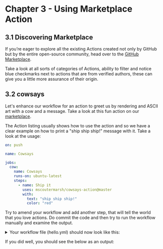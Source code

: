 # Chapter 3 - Using Marketplace Action

## 3.1 Discovering Marketplace

If you’re eager to explore all the existing Actions created not only by GitHub but by the entire open-source community, head over to the [GitHub Marketplace](https://github.com/marketplace?category=&query=&type=actions&verification=).

Take a look at all sorts of categories of Actions, ability to filter and notice blue checkmarks next to actions that are from verified authors, these can give you a little more assurance of their origin.

## 3.2 cowsays

Let's enhance our workflow for an action to greet us by rendering and ASCII art with a cow and a message. Take a look at this fun action on our [marketplace](https://github.com/marketplace/actions/cowsays).

The Action listing usually shows how to use the action and so we have a clear example on how to print a "ship ship ship!" message with it. Take a look at the usage:

```yml
on: push

name: Cowsays

jobs:
  cow:
    name: Cowsays
    runs-on: ubuntu-latest
    steps:
      - name: Ship it
        uses: mscoutermarsh/cowsays-action@master
        with:
          text: "ship ship ship!"
          color: "red"
```

Try to amend your workflow and add another step, that will tell the world that you love actions. Do commit the code and then try to run the workflow manually and examine the output.

<details>
<summary>Your workflow file (hello.yml) should now look like this:</summary>

```yml
name: Hello World Training Workflow

on:
  workflow_dispatch:
  issues:
    types: [opened, edited]

jobs:
  greet:
    env:
      MY_ENV: "John Doe"
      SUPER_SECRET: ${{ secrets.SuperSecret }}
    runs-on: ubuntu-latest
    steps:
      - name: Greet the User
        run: echo "Hello World!"
      - name: Run a multi-line script
        run: |
          echo "Hello $MY_ENV"
          echo "Hello $GITHUB_ACTOR"
          echo "The secret is: $SUPER_SECRET"
      - name: Love Actions
        uses: mscoutermarsh/cowsays-action@master
        with:
          text: "I love actions!"
          color: "red"
```

</details>

If you did well, you should see the below as an output:
